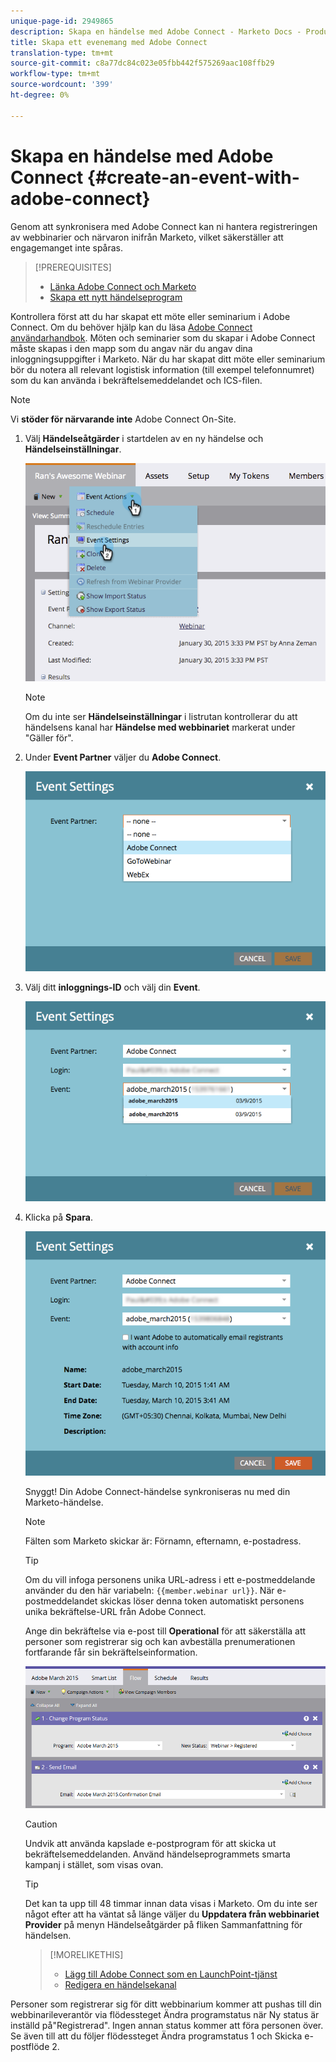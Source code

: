 ```yaml
---
unique-page-id: 2949865
description: Skapa en händelse med Adobe Connect - Marketo Docs - Produktdokumentation
title: Skapa ett evenemang med Adobe Connect
translation-type: tm+mt
source-git-commit: c8a77dc84c023e05fbb442f575269aac108ffb29
workflow-type: tm+mt
source-wordcount: '399'
ht-degree: 0%

---
```



# Skapa en händelse med Adobe Connect {#create-an-event-with-adobe-connect}

Genom att synkronisera med Adobe Connect kan ni hantera registreringen av webbinarier och närvaron inifrån Marketo, vilket säkerställer att engagemanget inte spåras.

>[!PREREQUISITES]
>
>* [Länka Adobe Connect och Marketo](/help/marketo/product-docs/administration/additional-integrations/add-adobe-connect-as-a-launchpoint-service.md)
>* [Skapa ett nytt händelseprogram](/help/marketo/product-docs/demand-generation/events/understanding-events/create-a-new-event-program.md)


Kontrollera först att du har skapat ett möte eller seminarium i Adobe Connect. Om du behöver hjälp kan du läsa [Adobe Connect användarhandbok](http://help.adobe.com/en_US/connect/9.0/using/index.html). Möten och seminarier som du skapar i Adobe Connect måste skapas i den mapp som du angav när du angav dina inloggningsuppgifter i Marketo. När du har skapat ditt möte eller seminarium bör du notera all relevant logistisk information (till exempel telefonnumret) som du kan använda i bekräftelsemeddelandet och ICS-filen.

>[!NOTE]
>
>Vi **stöder för närvarande inte** Adobe Connect On-Site.

1. Välj **Händelseåtgärder** i startdelen av en ny händelse och **Händelseinställningar**.

   ![](assets/image2015-1-30-15-3a34-3a28.png)

   >[!NOTE]
   >
   >Om du inte ser **Händelseinställningar** i listrutan kontrollerar du att händelsens kanal har **Händelse med webbinariet** markerat under &quot;Gäller för&quot;.

1. Under **Event Partner** väljer du **Adobe Connect**.

   ![](assets/event-settings-adobe-connect.png)

1. Välj ditt **inloggnings-ID** och välj din **Event**.

   ![](assets/event-settings-select-event-adobe-connect.png)

1. Klicka på **Spara**.

   ![](assets/event-settings-overview.png)

   Snyggt! Din Adobe Connect-händelse synkroniseras nu med din Marketo-händelse.

   >[!NOTE]
   >
   >Fälten som Marketo skickar är: Förnamn, efternamn, e-postadress.

   >[!TIP]
   >
   >Om du vill infoga personens unika URL-adress i ett e-postmeddelande använder du den här variabeln: `{{member.webinar url}}`. När e-postmeddelandet skickas löser denna token automatiskt personens unika bekräftelse-URL från Adobe Connect.
   >
   >Ange din bekräftelse via e-post till **Operational** för att säkerställa att personer som registrerar sig och kan avbeställa prenumerationen fortfarande får sin bekräftelseinformation.

   ![](assets/adobe.png)

   >[!CAUTION]
   >
   >Undvik att använda kapslade e-postprogram för att skicka ut bekräftelsemeddelanden. Använd händelseprogrammets smarta kampanj i stället, som visas ovan.

   >[!TIP]
   >
   >Det kan ta upp till 48 timmar innan data visas i Marketo. Om du inte ser något efter att ha väntat så länge väljer du **Uppdatera från webbinariet Provider** på menyn Händelseåtgärder på fliken Sammanfattning för händelsen.

   >[!MORELIKETHIS]
   >
   > * [Lägg till Adobe Connect som en LaunchPoint-tjänst](../../../../product-docs/administration/additional-integrations/add-adobe-connect-as-a-launchpoint-service.md)
   > * [Redigera en händelsekanal](../../../../product-docs/demand-generation/events/understanding-events/edit-an-event-channel.md)


Personer som registrerar sig för ditt webbinarium kommer att pushas till din webbinarileverantör via flödessteget Ändra programstatus när Ny status är inställd på&quot;Registrerad&quot;. Ingen annan status kommer att föra personen över. Se även till att du följer flödessteget Ändra programstatus 1 och Skicka e-postflöde 2.
